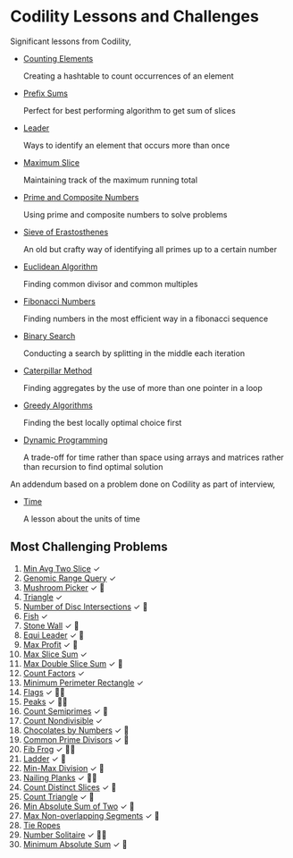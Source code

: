 # Codility Lessons and Challenges

Significant lessons from Codility,

- [Counting Elements](./counting/)

  Creating a hashtable to count occurrences of an element

- [Prefix Sums](./prefix-sums/)
  
  Perfect for best performing algorithm to get sum of slices

- [Leader](./leader/)

  Ways to identify an element that occurs more than once

- [Maximum Slice](./maximum-slice/)

  Maintaining track of the maximum running total

- [Prime and Composite Numbers](./prime/)

  Using prime and composite numbers to solve problems

- [Sieve of Erastosthenes](./sieve/)

  An old but crafty way of identifying all primes up to a certain number

- [Euclidean Algorithm](./euclidean/)

  Finding common divisor and common multiples

- [Fibonacci Numbers](./fibonacci/)

  Finding numbers in the most efficient way in a fibonacci sequence

- [Binary Search](./binary-search/)

  Conducting a search by splitting in the middle each iteration

- [Caterpillar Method](./caterpillar/)

  Finding aggregates by the use of more than one pointer in a loop

- [Greedy Algorithms](./greedy/)

  Finding the best locally optimal choice first

- [Dynamic Programming](./dynamic/)

  A trade-off for time rather than space using arrays and matrices rather than recursion to find optimal solution

An addendum based on a problem done on Codility as part of interview,

- [Time](./time/)

  A lesson about the units of time

## Most Challenging Problems

1. [Min Avg Two Slice](./prefix-sums#minimum-average-of-two-slices) &#x2713;
2. [Genomic Range Query](./prefix-sums/GENOMIC.md) &#x2713;
3. [Mushroom Picker](./prefix-sums#51-exercise) &#x2713; :thinking:
4. [Triangle](./sorting/TRIANGLE.md) &#x2713;
5. [Number of Disc Intersections](./sorting/DISCS.md) &#x2713; :thinking:
6. [Fish](./stacks-queues/FISH.md) &#x2713;
7. [Stone Wall](./stacks-queues/STONEWALL.md) &#x2713; :thinking:
8. [Equi Leader](./leader/EQUILEADER.md) &#x2713; :thinking:
9. [Max Profit](./maximum-slice/MAXPROFIT.md) &#x2713; :thinking:
10. [Max Slice Sum](./maximum-slice/MAXSLICESUM.md) &#x2713;
11. [Max Double Slice Sum](./maximum-slice/MAXDOUBLESLICE.md) &#x2713; :thinking:
12. [Count Factors](./prime/COUNTFACTORS.md) &#x2713;
13. [Minimum Perimeter Rectangle](./prime/MINPERIMETERRECTANGLE.md) &#x2713;
14. [Flags](./prime/FLAGS.md) &#x2713; :face_in_clouds:
15. [Peaks](./prime/PEAKS.md) &#x2713; :face_in_clouds:
16. [Count Semiprimes](./sieve/COUNTSEMIPRIMES.md) &#x2713; :thinking:
17. [Count Nondivisible](./sieve/COUNTNONDIVISIBLE.md) &#x2713;
18. [Chocolates by Numbers](./euclidean/CHOCOLATE.md) &#x2713; :thinking:
19. [Common Prime Divisors](./euclidean/COMMONPRIME.md) &#x2713; :thinking:
20. [Fib Frog](./fibonacci/FIBFROG.md) &#x2713; :face_in_clouds:
21. [Ladder](./fibonacci/LADDER.md) &#x2713; :thinking:
22. [Min-Max Division](./binary-search/MINMAXDIVISION.md) &#x2713; :thinking:
23. [Nailing Planks](./binary-search/NAILINGPLANKS.md) &#x2713; :face_in_clouds:
24. [Count Distinct Slices](./caterpillar/COUNTDISTINCT.md) &#x2713; :thinking:
25. [Count Triangle](./caterpillar/COUNTRIANGLES.md) &#x2713; :thinking:
26. [Min Absolute Sum of Two](./caterpillar/MINABSSUM.md) &#x2713; :thinking:
27. [Max Non-overlapping Segments](./greedy/MAXNONOVERLAPPING.md) &#x2713; :thinking:
28. [Tie Ropes](./greedy/TIEROPES.md)
29. [Number Solitaire](./dynamic/SOLITAIRE.md) &#x2713; :face_in_clouds:
30. [Minimum Absolute Sum](./dynamic/MINABSSUM.md) &#x2713; :thinking: